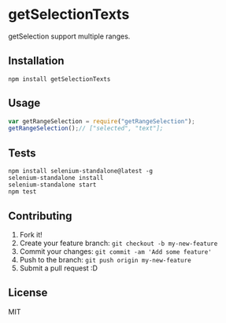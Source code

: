 # getSelectionTexts

getSelection support multiple ranges.

## Installation

    npm install getSelectionTexts

## Usage

```js
var getRangeSelection = require("getRangeSelection");
getRangeSelection();// ["selected", "text"];
```

## Tests

```
npm install selenium-standalone@latest -g
selenium-standalone install
selenium-standalone start
npm test
```

## Contributing

1. Fork it!
2. Create your feature branch: `git checkout -b my-new-feature`
3. Commit your changes: `git commit -am 'Add some feature'`
4. Push to the branch: `git push origin my-new-feature`
5. Submit a pull request :D

## License

MIT